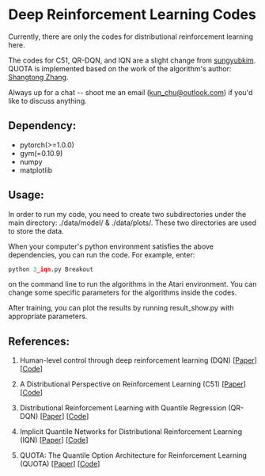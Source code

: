 # Deep Reinforcement Learning Codes
Currently, there are only the codes for distributional reinforcement learning here. 

The codes for C51, QR-DQN, and IQN are a slight change from [sungyubkim](<https://github.com/sungyubkim/Deep_RL_with_pytorch/tree/master/6_Uncertainty_in_RL>). QUOTA is implemented based on the work of the algorithm's author: [Shangtong Zhang](<https://github.com/ShangtongZhang>). 

Always up for a chat -- shoot me an email (kun_chu@outlook.com) if you'd like to discuss anything.

## Dependency:

* pytorch(>=1.0.0)
* gym(=0.10.9)
* numpy
* matplotlib

## Usage:

In order to run my code, you need to create two subdirectories under the main directory: ./data/model/ & ./data/plots/. These two directories are used to store the data.

When your computer's python environment satisfies the above dependencies, you can run the code. For example, enter:
```python
python 3_iqn.py Breakout 
```
on the command line to run the algorithms in the Atari environment.
You can change some specific parameters for the algorithms inside the codes.

After training, you can plot the results by running result_show.py with appropriate parameters.

## References:

1. Human-level control through deep reinforcement learning (DQN)   [[Paper](https://www.nature.com/articles/nature14236)]   [[Code](https://github.com/Kchu/DeepRL_CK/blob/master/Distributional_RL/0_DQN.py)]

2. A Distributional Perspective on Reinforcement Learning (C51)   [[Paper](https://arxiv.org/abs/1707.06887v1)]   [[Code](https://github.com/Kchu/DeepRL_CK/blob/master/Distributional_RL/1_C51.py)]

3. Distributional Reinforcement Learning with Quantile Regression (QR-DQN)   [[Paper](https://arxiv.org/abs/1710.10044v1)]   [[Code](https://github.com/Kchu/DeepRL_CK/blob/master/Distributional_RL/2_QR_DQN.py)]

4. Implicit Quantile Networks for Distributional Reinforcement Learning (IQN)   [[Paper](https://arxiv.org/abs/1806.06923v1)]   [[Code](https://github.com/Kchu/DeepRL_CK/blob/master/Distributional_RL/3_IQN.py)]

5. QUOTA: The Quantile Option Architecture for Reinforcement Learning (QUOTA)  [[Paper](https://arxiv.org/abs/1811.02073v2)]   [[Code](https://github.com/Kchu/DeepRL_CK/blob/master/Distributional_RL/4_QUOTA.py)]

